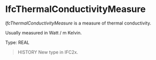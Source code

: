# IfcThermalConductivityMeasure

_IfcThermalConductivityMeasure_ is a measure of thermal conductivity.
<!-- end of short definition -->

Usually measured in Watt / m Kelvin.

Type: REAL

> HISTORY New type in IFC2x.
